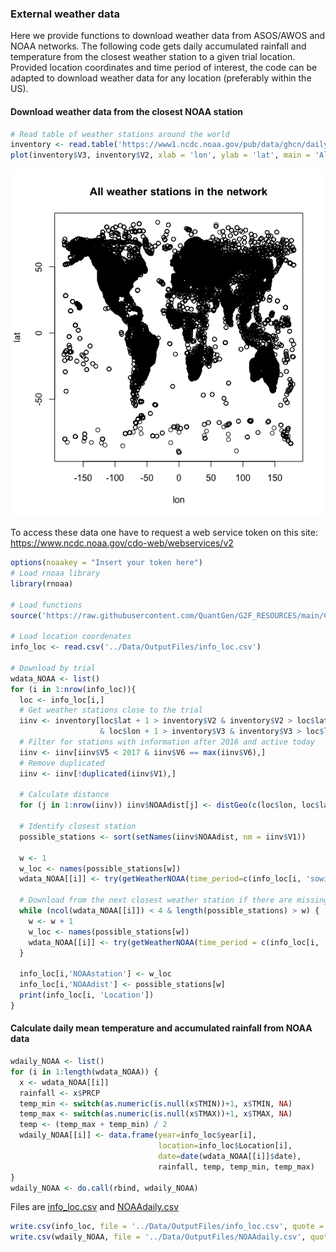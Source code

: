 ### External weather data

Here we provide functions to download weather data from ASOS/AWOS and NOAA networks. 
The following code gets daily accumulated rainfall and temperature from the closest weather station to a given trial location.
Provided location coordinates and time period of interest, the code can be adapted to download weather data for any location (preferably within the US).

#### Download weather data from the closest NOAA station 

```r
# Read table of weather stations around the world
inventory <- read.table('https://www1.ncdc.noaa.gov/pub/data/ghcn/daily/ghcnd-inventory.txt')
plot(inventory$V3, inventory$V2, xlab = 'lon', ylab = 'lat', main = 'All weather stations in the network')
```
![plot](https://github.com/QuantGen/G2F_RESOURCES/blob/main/Data/Images/NOAAstations.png)

To access these data one have to request a web service token on this site: https://www.ncdc.noaa.gov/cdo-web/webservices/v2

```r
options(noaakey = "Insert your token here")
# Load rnoaa library
library(rnoaa)

# Load functions
source('https://raw.githubusercontent.com/QuantGen/G2F_RESOURCES/main/Code/Functions.R')

# Load location coordenates
info_loc <- read.csv('../Data/OutputFiles/info_loc.csv')

# Download by trial
wdata_NOAA <- list()
for (i in 1:nrow(info_loc)){
  loc <- info_loc[i,]
  # Get weather stations close to the trial
  iinv <- inventory[loc$lat + 1 > inventory$V2 & inventory$V2 > loc$lat - 1 
                    & loc$lon + 1 > inventory$V3 & inventory$V3 > loc$lon - 1,]
  # Filter for stations with information after 2016 and active today
  iinv <- iinv[iinv$V5 < 2017 & iinv$V6 == max(iinv$V6),]
  # Remove duplicated
  iinv <- iinv[!duplicated(iinv$V1),]
  
  # Calculate distance
  for (j in 1:nrow(iinv)) iinv$NOAAdist[j] <- distGeo(c(loc$lon, loc$lat), c(iinv$V3[j], iinv$V2[j])) / 1000
  
  # Identify closest station
  possible_stations <- sort(setNames(iinv$NOAAdist, nm = iinv$V1))

  w <- 1
  w_loc <- names(possible_stations[w])
  wdata_NOAA[[i]] <- try(getWeatherNOAA(time_period=c(info_loc[i, 'sowing'], info_loc[i, 'harvesting']), sid=w_loc), silent=T)

  # Download from the next closest weather station if there are missing days
  while (ncol(wdata_NOAA[[i]]) < 4 & length(possible_stations) > w) {
    w <- w + 1
    w_loc <- names(possible_stations[w])
    wdata_NOAA[[i]] <- try(getWeatherNOAA(time_period = c(info_loc[i, 'sowing'], info_loc[i, 'harvesting']), sid=w_loc), silent=T)
  }
  
  info_loc[i,'NOAAstation'] <- w_loc
  info_loc[i,'NOAAdist'] <- possible_stations[w]
  print(info_loc[i, 'Location'])
}

```

#### Calculate daily mean temperature and accumulated rainfall from NOAA data

```r
wdaily_NOAA <- list()
for (i in 1:length(wdata_NOAA)) {
  x <- wdata_NOAA[[i]]
  rainfall <- x$PRCP
  temp_min <- switch(as.numeric(is.null(x$TMIN))+1, x$TMIN, NA)
  temp_max <- switch(as.numeric(is.null(x$TMAX))+1, x$TMAX, NA)
  temp <- (temp_max + temp_min) / 2
  wdaily_NOAA[[i]] <- data.frame(year=info_loc$year[i],
                                 location=info_loc$Location[i],
                                 date=date(wdata_NOAA[[i]]$date), 
                                 rainfall, temp, temp_min, temp_max)
}
wdaily_NOAA <- do.call(rbind, wdaily_NOAA)
```

Files are [info_loc.csv](https://github.com/QuantGen/G2F_RESOURCES/blob/main/Data/OutputFiles/info_loc.csv) and [NOAAdaily.csv](https://github.com/QuantGen/G2F_RESOURCES/blob/main/Data/OutputFiles/NOAAdaily.csv)

```r
write.csv(info_loc, file = '../Data/OutputFiles/info_loc.csv', quote = F, row.names = F)
write.csv(wdaily_NOAA, file = '../Data/OutputFiles/NOAAdaily.csv', quote = F, row.names = F)
```
